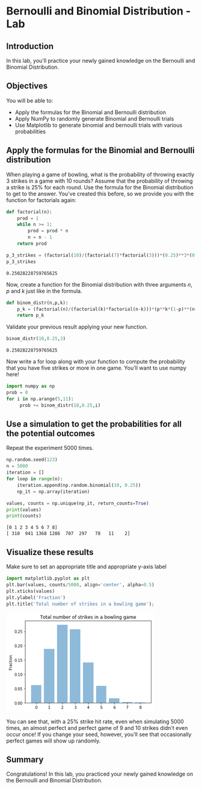 
# Bernoulli and Binomial Distribution - Lab

## Introduction
In this lab, you'll practice your newly gained knowledge on the Bernoulli and Binomial Distribution.

## Objectives
You will be able to:
* Apply the formulas for the Binomial and Bernoulli distribution
* Apply NumPy to randomly generate Binomial and Bernoulli trials
* Use Matplotlib to generate binomial and bernoulli trials with various probabilities

## Apply the formulas for the Binomial and Bernoulli distribution

When playing a game of bowling, what is the probability of throwing exactly 3 strikes in a game with 10 rounds? Assume that the probability of throwing a strike is 25% for each round. Use the formula for the Binomial distribution to get to the answer. You've created this before, so we provide you with the function for factorials again:


```python
def factorial(n):
    prod = 1
    while n >= 1:
        prod = prod * n
        n = n - 1
    return prod
```


```python
p_3_strikes = (factorial(10)/(factorial(7)*factorial(3)))*(0.25)**3*(0.75)**7
p_3_strikes
```




    0.25028228759765625



Now, create a function for the Binomial distribution with three arguments $n$, $p$ and $k$ just like in the formula.


```python
def binom_distr(n,p,k):
    p_k = (factorial(n)/(factorial(k)*factorial(n-k)))*(p**k*(1-p)**(n-k))
    return p_k
```

Validate your previous result applying your new function.


```python
binom_distr(10,0.25,3)
```




    0.25028228759765625



Now write a for loop along with your function to compute the probability that you have five strikes or more in one game. You'll want to use numpy here!


```python
import numpy as np
prob = 0
for i in np.arange(5,11):
     prob += binom_distr(10,0.25,i)
```

## Use a simulation to get the probabilities for all the potential outcomes

Repeat the experiment 5000 times.


```python
np.random.seed(123)
n = 5000
iteration = []
for loop in range(n):
    iteration.append(np.random.binomial(10, 0.25))
    np_it = np.array(iteration)
```


```python
values, counts = np.unique(np_it, return_counts=True)
print(values)
print(counts)
```

    [0 1 2 3 4 5 6 7 8]
    [ 310  941 1368 1286  707  297   78   11    2]


## Visualize these results

Make sure to set an appropriate title and appropriate y-axis label


```python
import matplotlib.pyplot as plt
plt.bar(values, counts/5000, align='center', alpha=0.5)
plt.xticks(values)
plt.ylabel('Fraction')
plt.title('Total number of strikes in a bowling game');
```


![png](index_files/index_19_0.png)


You can see that, with a 25% strike hit rate, even when simulating 5000 times, an almost perfect and perfect game of 9 and 10 strikes didn't even occur once! If you change your seed, however, you'll see that occasionally perfect games will show up randomly. 

## Summary

Congratulations! In this lab, you practiced your newly gained knowledge on the Bernoulli and Binomial Distribution.
